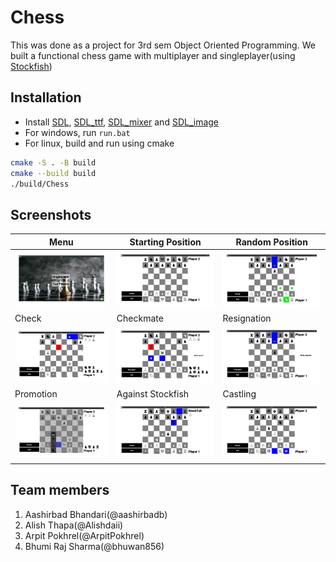 # Chess

This was done as a project for 3rd sem Object Oriented Programming. We built a functional chess game with multiplayer and singleplayer(using [Stockfish]())

## Installation

-   Install [SDL](https://wiki.libsdl.org/SDL2/Installation), [SDL_ttf](https://github.com/libsdl-org/SDL_ttf/releases), [SDL_mixer](https://github.com/libsdl-org/SDL_mixer/releases) and [SDL_image](https://github.com/libsdl-org/SDL_image/releases)
-   For windows, run `run.bat`
-   For linux, build and run using cmake

```bash
cmake -S . -B build
cmake --build build
./build/Chess
```

## Screenshots

| Menu                               | Starting Position                  | Random Position                      |
| ---------------------------------- | ---------------------------------- | ------------------------------------ |
| ![menu](screenshots/menu.png)      | ![menu](screenshots/starting.png)  | ![menu](screenshots/playing.png)     |
| Check                              | Checkmate                          | Resignation                          |
| ![menu](screenshots/check.png)     | ![menu](screenshots/checkmate.png) | ![menu](screenshots/resignation.png) |
| Promotion                          | Against Stockfish                  | Castling                             |
| ![menu](screenshots/promotion.png) | ![menu](screenshots/stockfish.png) | ![menu](screenshots/castle.png)      |

## Team members

1. Aashirbad Bhandari(@aashirbadb)
2. Alish Thapa(@Alishdaii)
3. Arpit Pokhrel(@ArpitPokhrel)
4. Bhumi Raj Sharma(@bhuwan856)
